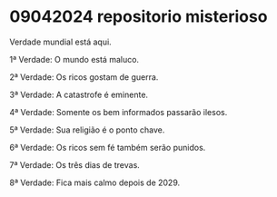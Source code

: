 # 09042024 repositorio misterioso
 Verdade mundial está aqui.

 1ª Verdade: O mundo está maluco.

 2ª Verdade: Os ricos gostam de guerra.

 3ª Verdade: A catastrofe é eminente.

 4ª Verdade: Somente os bem informados passarão ilesos.

 5ª Verdade: Sua religião é o ponto chave.

 6ª Verdade: Os ricos sem fé também serão punidos.

 7ª Verdade: Os três dias de trevas.
 
 8ª Verdade: Fica mais calmo depois de 2029.
